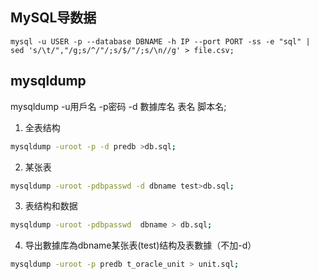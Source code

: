 ## MySQL导数据
```
mysql -u USER -p --database DBNAME -h IP --port PORT -ss -e "sql" | sed 's/\t/","/g;s/^/"/;s/$/"/;s/\n//g' > file.csv;
```
## mysqldump
 mysqldump -u用戶名 -p密码 -d 數據库名 表名 脚本名;

1. 全表结构
```bash
mysqldump -uroot -p -d predb >db.sql;
```

2. 某张表
```bash
mysqldump -uroot -pdbpasswd -d dbname test>db.sql;
```
    
3. 表结构和数据
```bash
mysqldump -uroot -pdbpasswd  dbname > db.sql;
```

4. 导出數據库為dbname某张表(test)结构及表數據（不加-d）
```bash
mysqldump -uroot -p predb t_oracle_unit > unit.sql;
```